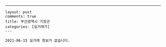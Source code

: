 ---
    layout: post
    comments: true
    title: 부산광역시 기장군
    categories: [실거래가]
    ---

    2021-06-15 실거래 정보가 없습니다.

    